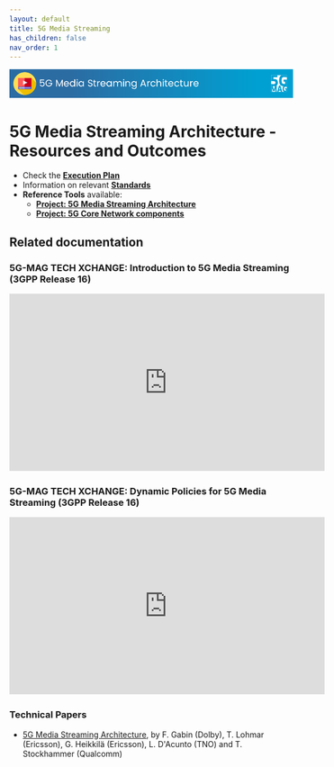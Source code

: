 ```yaml
---
layout: default
title: 5G Media Streaming
has_children: false
nav_order: 1
---
```


<img src="../assets/images/Banner_5GMS.png" /> 

# 5G Media Streaming Architecture - Resources and Outcomes

* Check the [**Execution Plan**](https://github.com/orgs/5G-MAG/projects/44/views/9)
* Information on relevant [**Standards**](https://5g-mag.github.io/Standards/pages/5g-media-streaming.html)
* **Reference Tools** available:
   * [**Project: 5G Media Streaming Architecture**](https://5g-mag.github.io/Getting-Started/pages/5g-media-streaming/)
   * [**Project: 5G Core Network components**](https://5g-mag.github.io/Getting-Started/pages/5g-core-network-components/)

## Related documentation

### 5G-MAG TECH XCHANGE: Introduction to 5G Media Streaming (3GPP Release 16)
<iframe width="560" height="315" src="https://www.youtube.com/embed/GTfHnrdi_-g?si=FuLHf0FrQ1wSccMI" title="YouTube video player" frameborder="0" allow="accelerometer; autoplay; clipboard-write; encrypted-media; gyroscope; picture-in-picture; web-share" referrerpolicy="strict-origin-when-cross-origin" allowfullscreen></iframe>

### 5G-MAG TECH XCHANGE: Dynamic Policies for 5G Media Streaming (3GPP Release 16)
<iframe width="560" height="315" src="https://www.youtube.com/embed/cspJzBuBeU0?si=lw3_nDZKXA_Mz79p" title="YouTube video player" frameborder="0" allow="accelerometer; autoplay; clipboard-write; encrypted-media; gyroscope; picture-in-picture; web-share" referrerpolicy="strict-origin-when-cross-origin" allowfullscreen></iframe>

### Technical Papers
* [5G Media Streaming Architecture](https://www.ibc.org/download?ac=10428), by F. Gabin (Dolby), T. Lohmar (Ericsson), G. Heikkilä (Ericsson), L. D'Acunto (TNO) and T. Stockhammer (Qualcomm)
